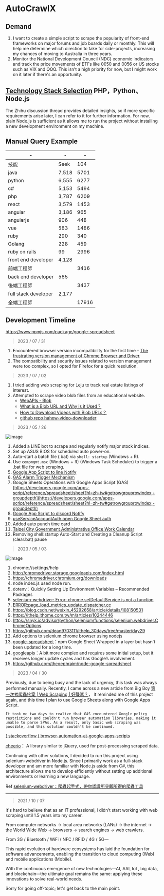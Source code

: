 # AutoCrawlX

## Demand

1. I want to create a simple script to scrape the popularity of front-end frameworks on major forums and job boards daily or monthly. This will help me determine which direction to take for side-projects, increasing my chances of moving to Australia in three years.
2. Monitor the National Development Council (NDC) economic indicators and track the price movements of ETFs like 0050 and 0056 or US stocks such as VIX and QQQ. This isn't a high priority for now, but I might work on it later if there's an opportunity.

## [Technology Stack Selection](https://www.zhihu.com/question/23643061) PHP，Python、Node.js

The Zhihu discussion thread provides detailed insights, so if more specific requirements arise later, I can refer to it for further information. For now, plain Node.js is sufficient as it allows me to run the project without installing a new development environment on my machine.

## Manual Query Example

|-|-|-|
|-|-|-|
|技能|Seek|104|
|java|7,518|5701|
|python|6,555|6277|
|c#|5,153|5494|
|php|3,787|6209|
|react|3,579|1453|
|angular|3,186|965|
|angularjs|906|448|
|vue|583|1486|
|ruby|290|340|
|Golang|228|459|
|ruby on rails|99|2996|
|front end developer|4,128|||
|前端工程師||3416|
|back end developer|565||
|後端工程師||3437|
|full stack developer|2,177|||
|全端工程師||17916||

## Development Timeline

https://www.npmjs.com/package/google-spreadsheet

> 2023 / 07 / 31

1. Encountered browser version incompatibility for the first time – [The frustrating version management of Chrome Browser and Driver](https://vocus.cc/article/620e7e14fd897800015b1643).
2. The compatibility and security issues related to version management were too complex, so I opted for Firefox for a quick resolution.

> 2023 / 07 / 02

1. I tried adding web scraping for Leju to track real estate listings of interest.
2. Attempted to scrape video blob files from an educational website.
   * [WebAPIs - Blob](https://ithelp.ithome.com.tw/articles/10246325)
   * [What is a Blob URL and Why is it Used？](https://stackoverflow.com/questions/30864573/what-is-a-blob-url-and-why-it-is-used)
   * [How to Download Videos with Blob URLs？](https://www.alphr.com/download-video-blob-url/)
   * [github repo hahow-video-downloader](https://github.com/techmovie/hahow-video-downloader)

> 2023 / 05 / 26

![image](https://github.com/johch3n611u/Side-Project-Try-Some-Spider/assets/46659635/21c783d2-c486-4ce2-b78b-21a33b8a3558)

1. Added a LINE bot to scrape and regularly notify major stock indices.
2. Set up ASUS BIOS for scheduled auto power-on.
3. Auto-start a batch file (.bat) via `shell: startup` (Windows + R).
4. Use `compmgmt.msc` (Windows + R) (Windows Task Scheduler) to trigger a .bat file for web scraping.
5. [Google App Script to line Notify](https://github.com/dang113108/591_rent)
6. [GAS Alarm Trigger Mechanism](https://hackmd.io/@ugm/rJiUa4WsH)
7. Google Sheets Operations with Google Apps Script (GAS) [https://developers.google.com/apps-script/reference/spreadsheet/sheet?hl=zh-tw#getrowgrouprowindex,-groupdepth](https://developers.google.com/apps-script/reference/spreadsheet/sheet?hl=zh-tw#getrowgrouprowindex,-groupdepth)
5. [Google App Script to discord Notify](https://stackoverflow.com/questions/47639463/send-message-to-discord-via-google-apps-script)
6. [useServiceAccountAuth open Google Sheet auth](https://ithelp.ithome.com.tw/articles/10234325)
7. Added auto punch time card
7. [Taipei City Government Administrative Office Work Calendar](https://data.gov.tw/dataset/145708)
8. Removing shell:startup Auto-Start and Creating a Cleanup Script (clear.bat) pause

> 2023 / 05 / 03

![image](https://github.com/johch3n611u/Side-Project-Try-Some-Spider/assets/46659635/aefe8a5b-55b5-4bcf-ad7f-d38d0b04d413)

1. chrome://settings/help
2. http://chromedriver.storage.googleapis.com/index.html
3. https://chromedriver.chromium.org/downloads
4. node index.js used node run.
5. dotenv：Quickly Setting Up Environment Variables – Recommended Packages
6. [selenium-webdriver: Error: chrome.setDefaultService is not a function](https://stackoverflow.com/questions/72993126/selenium-webdriver-error-chrome-setdefaultservice-is-not-a-function)
7. [ERROR:page_load_metrics_update_dispatcher.cc](https://stackoverflow.com/questions/75830184/errorpage-load-metrics-update-dispatcher-cc194-invalid-first-paint-error-usi)
8. https://blog.csdn.net/weixin_45292658/article/details/108150531
9. https://ithelp.ithome.com.tw/m/articles/10244446
10. https://snyk.io/advisor/python/selenium/functions/selenium.webdriver.ChromeOptions
11. https://github.com/dean9703111/ithelp_30days/tree/master/day29
12. [Add options to selenium chrome browser using nodejs](https://stackoverflow.com/questions/72839494/add-options-to-selenium-chrome-browser-using-nodejs)
13. [google-spreadsheet](https://ithelp.ithome.com.tw/m/articles/10234325)：npm Google Sheet Wrapped in a layer but hasn't been updated for a long time.
14. [googleapis](https://github.com/dean9703111/ithelp_30days/blob/master/day29/tools/google_sheets/index.js)：A bit more complex and requires some initial setup, but it receives longer update cycles and has Google’s involvement.
15. https://github.com/theoephraim/node-google-spreadsheet

> 2023 / 04 / 30

Previously, due to being busy and the lack of urgency, this task was always performed manually. Recently, I came across a new article from Big Boy [第一次考爬蟲接案 | Web Scraping | 好賺嗎？](https://www.youtube.com/watch?v=PWAjaEeaaMM&ab_channel=BigBoyCanCode)， It reminded me of this project again, and this time I plan to use Google Sheets along with Google Apps Script.

`It took me two days to realize that GAS encountered Google policy restrictions and couldn't run browser automation libraries, making it unable to parse SPAs. As a result, only basic web scraping was possible, and this solution couldn't be continued.`

[( stackoverflow ) browser-automation-at-google-apps-scripts](https://stackoverflow.com/questions/75664595/browser-automation-at-google-apps-scripts)

[cheerio](https://www.wfublog.com/2019/11/google-apps-script-parse-html-xml-cheerio.html)： A library similar to jQuery, used for post-processing scraped data.

Continuing with other solutions, I decided to run this project using selenium-webdriver in Node.js. Since I primarily work as a full-stack developer and am more familiar with Node.js aside from C#, this architecture allows me to develop efficiently without setting up additional environments or learning a new language.

Ref [selenium-webdriver：爬蟲起手式，帶你認識所見即所得的爬蟲工具](https://ithelp.ithome.com.tw/m/articles/10241791)

---

> 2021 / 10 / 07

It's hard to believe that as an IT professional, I didn't start working with web scraping until 1.5 years into my career.

From computer networks → local area networks (LANs) → the internet → the World Wide Web → browsers → search engines → web crawlers.

From 3G / Bluetooth / WiFi / NFC / RFID / 4G / 5G—

This rapid evolution of hardware ecosystems has laid the foundation for software advancements, enabling the transition to cloud computing (Web) and mobile applications (Mobile).

With the continuous emergence of new technologies—AI, AAI, IoT, big data, and blockchain—the ultimate goal remains the same: applying these innovations to solve real-world needs.

Sorry for going off-topic; let's get back to the main point.
